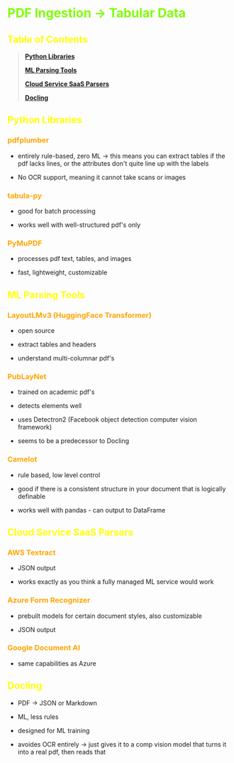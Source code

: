 # <span style="color:chartreuse">PDF Ingestion -> Tabular Data</span>
## <span style="color:yellow">Table of Contents</span>
>[**Python Libraries**](#python-libraries)
>
>[**ML Parsing Tools**](#ml-parsing-tools)
>
>[**Cloud Service SaaS Parsers**](#cloud-service-saas-parsers)
>
>[**Docling**](#docling)

## <span style="color:yellow">Python Libraries</span>
### <span style="color:orange">pdfplumber</span>
- entirely rule-based, zero ML -> this means you can extract tables if the pdf lacks lines, or the attributes don't quite line up with the labels

- No OCR support, meaning it cannot take scans or images
### <span style="color:orange">tabula-py</span>
- good for batch processing

- works well with well-structured pdf's only
### <span style="color:orange">PyMuPDF</span>
- processes pdf text, tables, and images

- fast, lightweight, customizable
## <span style="color:yellow">ML Parsing Tools</span>
### <span style="color:orange">LayoutLMv3 (HuggingFace Transformer)</span>
- open source

- extract tables and headers
- understand multi-columnar pdf's
### <span style="color:orange">PubLayNet</span>
- trained on academic pdf's

- detects elements well
- uses Detectron2 (Facebook object detection computer vision framework)
- seems to be a predecessor to Docling
### <span style="color:orange">Camelot</span>
- rule based, low level control

- good if there is a consistent structure in your document that is logically definable
- works well with pandas - can output to DataFrame
## <span style="color:yellow">Cloud Service SaaS Parsers</span>
### <span style="color:orange">AWS Textract</span>
- JSON output

- works exactly as you think a fully managed ML service would work
### <span style="color:orange">Azure Form Recognizer</span>
- prebuilt models for certain document styles, also customizable

- JSON output
### <span style="color:orange">Google Document AI</span>
- same capabilities as Azure

## <span style="color:yellow">Docling</span>
- PDF -> JSON or Markdown

- ML, less rules
- designed for ML training
- avoides OCR entirely -> just gives it to a comp vision model that turns it into a real pdf, then reads that